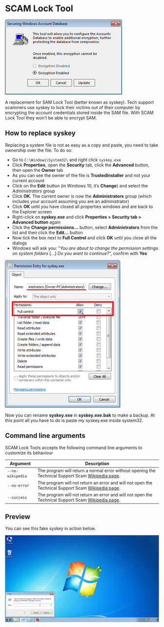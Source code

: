 # SCAM Lock Tool

![SCAM Lock Tool](./images/syskey.png)

A replacement for SAM Lock Tool (better known as syskey). Tech support scammers use syskey to lock their victims out of their computer by encrypting the account credentials stored inside the SAM file. With SCAM Lock Tool they won't be able to encrypt SAM.

## How to replace syskey

Replacing a system file is not as easy as a copy and paste, you need to take ownership over the file. To do so:

- Go to `C:\Windows\System32\` and right click `syskey.exe`
- Click **Properties**, open the **Security** tab, click the **Advanced** button, then open the **Owner** tab
- As you can see the owner of the file is **TrustedInstaller** and not your current account
- Click on the **Edit** button (in Windows 10, it’s **Change**) and select the *Administrators* group
- Click **OK**. The current owner is now the **Administrators** group (which includes your account assuming you are an administrator)
- Click **OK** until you have closed all properties windows and are back to the Explorer screen
- Right-click on **syskey.exe** and click **Properties > Security tab > Advanced button** again
- Click the **Change permissions...** button, select **Administrators** from the list and then click the **Edit...** button
- Now tick the box next to **Full Control** and click **OK** until you close all the dialogs
- Windows will ask you: "*You are about to change the permission settings on system folders* [...] *Do you want to continue?*", confirm with **Yes**

![File Permissions](./images/file_permissions.png)

Now you can rename **syskey.exe** in **syskey.exe.bak** to make a backup. At this point all you have to do is paste my syskey.exe inside system32.

## Command line arguments

SCAM Lock Tools accepts the following command line arguments to customize its behaviour

| Argument | Description |
|----------|-------------|
| `--no-wikipedia` | The program will return a normal error without opening the Technical Support Scam [Wikipedia page](https://en.wikipedia.org/wiki/Technical_support_scam). |
| `--no-error` | The program will not return an error and will not open the Technical Support Scam [Wikipedia page](https://en.wikipedia.org/wiki/Technical_support_scam). |
| `--success` | The program will not return an error and will not open the Technical Support Scam [Wikipedia page](https://en.wikipedia.org/wiki/Technical_support_scam). |

## Preview

You can see this fake syskey in action below.

![SCAM Lock Tool Preview](./images/syskey_demo.gif)
